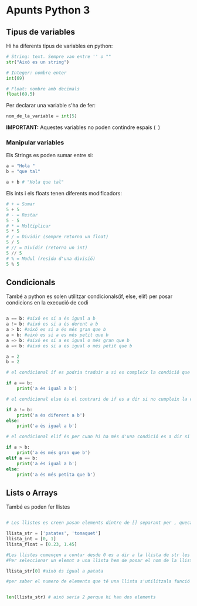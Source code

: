 # Apunts Python 3

## Tipus de variables

Hi ha diferents tipus de variables en python:

```python
# String: text. Sempre van entre '' o ""
str("Això es un string")

# Integer: nombre enter
int(69)

# Float: nombre amb decimals
float(69.5)
```

Per declarar una variable s'ha de fer:

```python
nom_de_la_variable = int(5)
```

**IMPORTANT:** Aquestes variables no poden contindre espais (` `)

### Manipular variables

Els Strings es poden sumar entre si:

```python
a = "Hola "
b = "que tal"

a + b # "Hola que tal"
```

Els ints i els floats tenen diferents modificadors:

```python
# + = Sumar
5 + 5
# - = Restar
5 - 5
# * = Multiplicar
5 * 5
# / = Dividir (sempre retorna un float)
5 / 5
# // = Dividir (retorna un int)
5 // 5
# % = Modul (residu d'una divisió)
5 % 5
```

## Condicionals

També a python es solen utilitzar condicionals(if, else, elif) per posar condicions en la execució de codi

```python

a == b: #aixó es si a és igual a b
a != b: #aixó es si a és derent a b
a > b: #aixó es si a és més gran que b
a < b: #aixó es si a es més petit que b
a => b: #aixó es si a es igual o més gran que b
a =< b: #aixó es si a es igual o més petit que b

a = 2
b = 2

# el condicional if es podria traduir a si es compleix la condició que posis llavorens fa el codi de dintre.

if a == b:
    print('a és igual a b')

# el condicional else és el contrari de if es a dir si no cumpleix la condició del if llavors farà aquesta

if a != b:
    print('a és diferent a b')
else:
    print('a és igual a b')

# el condicional elif és per cuan hi ha més d'una condició es a dir si no es compleix la condició de if anirá a la condició de elif y si tampoc es compleix anirà a un altre elif(si hi ha) sino anirà al else

if a > b:
    print('a és més gran que b')
elif a == b:
    print('a és igual a b')
else:
    print('a és més petita que b')
```

## Lists o Arrays

També es poden fer llistes

```python

# Les llistes es creen posan elements dintre de [] separant per , queca element

llista_str = ['patates', 'tomaquet']
llista_int = [0, 1]
llista_float = [0.23, 1.45]

#Les llistes començen a contar desde 0 es a dir a la llista de str les patates serien l'elemnet 0
#Per seleccionar un elemnt a una llista hem de posar el nom de la llista més la seva posició

llista_str[0] #això és igual a patata

#per saber el numero de elements que té una llista s'utilitzala funció len()


len(llista_str) # aixó seria 2 perque hi han dos elements
```
